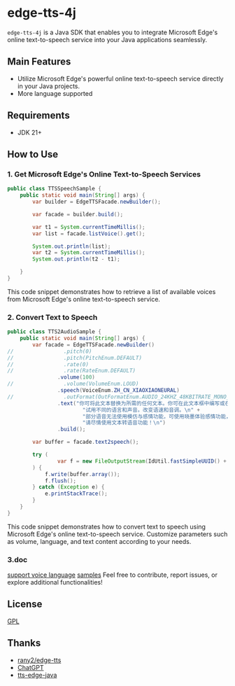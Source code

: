 
# edge-tts-4j

`edge-tts-4j` is a Java SDK that enables you to integrate Microsoft Edge's online text-to-speech service into your Java applications seamlessly.

## Main Features

-   Utilize Microsoft Edge's powerful online text-to-speech service directly in your Java projects.
- More language supported
## Requirements
- JDK 21+
## How to Use

### 1. Get Microsoft Edge's Online Text-to-Speech Services

```java
public class TTSSpeechSample {
    public static void main(String[] args) {
        var builder = EdgeTTSFacade.newBuilder();

        var facade = builder.build();

        var t1 = System.currentTimeMillis();
        var list = facade.listVoice().get();

        System.out.println(list);
        var t2 = System.currentTimeMillis();
        System.out.println(t2 - t1);

    }
}

```
This code snippet demonstrates how to retrieve a list of available voices from Microsoft Edge's online text-to-speech service.

### 2. Convert Text to Speech

```java
public class TTS2AudioSample {
    public static void main(String[] args) {
        var facade = EdgeTTSFacade.newBuilder()
//                .pitch(0)
//                .pitch(PitchEnum.DEFAULT)
//                .rate(0)
//                .rate(RateEnum.DEFAULT)
                .volume(100)
//                .volume(VolumeEnum.LOUD)
                .speech(VoiceEnum.ZH_CN_XIAOXIAONEURAL)
//                .outFormat(OutFormatEnum.AUDIO_24KHZ_48KBITRATE_MONO_MP3)
                .text("你可将此文本替换为所需的任何文本。你可在此文本框中编写或在此处粘贴你自己的文本。\n" +
                        "试用不同的语言和声音。改变语速和音调。\n" +
                        "部分语音无法使用模仿与感情功能，可使用晓墨体验感情功能，使用晓晓体验模仿功能。\n" +
                        "请尽情使用文本转语音功能！\n")
                .build();

        var buffer = facade.text2speech();

        try (
                var f = new FileOutputStream(IdUtil.fastSimpleUUID() + ".mp3")
        ) {
            f.write(buffer.array());
            f.flush();
        } catch (Exception e) {
            e.printStackTrace();
        }
    }
}

```
This code snippet demonstrates how to convert text to speech using Microsoft Edge's online text-to-speech service. Customize parameters such as volume, language, and text content according to your needs.
### 3.doc
[support voice language](https://github.com/K12f/edge-tts-4j/blob/main/src/main/java/io/github/k12f/edgetts4j/enums/VoiceEnum.java)
[samples](https://github.com/K12f/edge-tts-4j/tree/main/src/main/java/io/github/k12f/edgetts4j/samples)
Feel free to contribute, report issues, or explore additional functionalities!
## License
[GPL](https://www.gnu.org/licenses/gpl-3.0.en.html)

## Thanks
- [rany2/edge-tts](https://github.com/rany2/edge-tts)
- [ChatGPT](https://chat.openai.com/)
- [tts-edge-java](https://github.com/WhiteMagic2014/tts-edge-java)